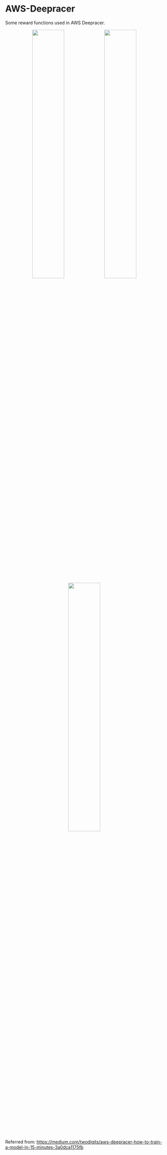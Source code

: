 # AWS-Deepracer
Some reward functions used in AWS Deepracer.

<div align="center">
<img style="overflow:hidden;" src="https://user-images.githubusercontent.com/58734009/203851484-995ea9ff-26be-462f-8cfc-3705ac347da9.jpg" width=45%>
<img style="overflow:hidden;" src="https://user-images.githubusercontent.com/58734009/203851492-e9084b7c-f39d-4e6f-8284-76789a5da725.png" width=45%>
</div>

<div align="center">
<img style="overflow:hidden;" src="https://user-images.githubusercontent.com/58734009/203851507-19a4c2da-46b1-401c-9cdd-9f1de2fff291.png" width=45%>
</div>
  
Referred from: https://medium.com/twodigits/aws-deepracer-how-to-train-a-model-in-15-minutes-3a0dca1175fb
